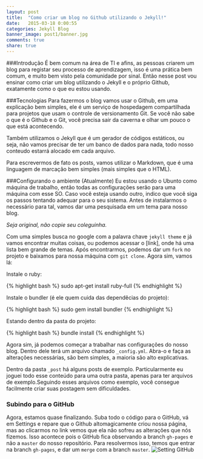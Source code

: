 ```yaml
---
layout: post
title:  "Como criar um blog no Github utilizando o Jekyll!"
date:   2015-03-18 0:00:55
categories: Jekyll Blog
banner_image: post1/banner.jpg
comments: true
share: true
---
```

###Introdução
É bem comum na área de TI e afins, as pessoas criarem um blog para registar seu processo de aprendizagem, isso é uma prática bem comum, e muito bem visto pela comunidade por sinal. Então nesse post vou ensinar como criar um blog utilizando o Jekyll e o próprio Github, exatamente como o que eu estou usando.

###Tecnologias
Para fazermos o blog vamos usar o Github, em uma explicação bem simples, ele é um serviço de hospedagem compartilhada para projetos que usam o controle de versionamento Git. Se você não sabe o que é o Github e o Git, você precisa sair da caverna e olhar um pouco o que está acontecendo.

Também utilizamos o Jekyll que é um gerador de códigos estáticos, ou seja, não vamos precisar de ter um banco de dados para nada, todo nosso conteudo estarrá alocado em cada arquivo.

Para escrevermos de fato os posts, vamos utilizar o Markdown, que é uma linguagem de marcação bem simples (mais simples que o HTML).

###Configurando o ambiente
(Atualmente) Eu estou usando o Ubunto como máquina de trabalho, então todas as configurações serão para uma máquina com esse SO. Caso você esteja usando outro, indico que você siga os passos tentando adequar para o seu sistema. Antes de instalarmos o necessário para tal, vamos dar uma pesquisada em um tema para nosso blog. 

*Seja original, não copie seu coleguinha.*

Com uma simples busca no google com a palavra chave `jekyll theme` e já vamos encontrar muitas coisas, ou podemos acessar o [link], onde há uma lista bem grande de temas. Após encontrarmos, podemos dar um `fork` no projeto e baixamos para nossa máquina com `git clone`. Agora sim, vamos lá:

Instale o ruby:

{% highlight bash %}
sudo apt-get install ruby-full
{% endhighlight %}

Instale o bundler (é ele quem cuida das dependêcias do projeto):

{% highlight bash %}
sudo gem install bundler
{% endhighlight %}

Estando dentro da pasta do projeto:

{% highlight bash %}
bundle install
{% endhighlight %}

Agora sim, já podemos começar a trabalhar nas configurações do nosso blog. Dentro dele terá um arquivo chamado `_config.yml`. Abra-o e faça as alterações necessárias, são bem simples, a maioria são alto explicativas.

Dentro da pasta `_post` há alguns posts de exemplo. Particularmente eu joguei todo esse conteúdo para uma outra pasta, apenas para ter arquivos de exemplo.Seguindo esses arquivos como exemplo, você consegue facilmente criar suas postagem sem dificuldades.

### Subindo para o GitHub
Agora, estamos quase finalizando. Suba todo o código para o GitHub, vá em Settings e repare que o Github altomagicamente criou nossa página, mas ao clicarmos no link vemos que ela não sofreu as alterações que nós fizemos. Isso acontece pois o GitHub fica observando a branch `gh-pages` e não a `master` do nosso repositório. Para resolvermos isso, temos que entrar na branch `gh-pages`, e dar um `merge` com a branch `master`.
![Setting GitHub](post1/github-settings.png)


